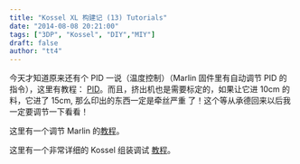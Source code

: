 ```yaml
---
title: "Kossel XL 构建记 (13) Tutorials"
date: "2014-08-08 20:21:00"
tags: ["3DP", "Kossel", "DIY","MIY"]
draft: false
author: "tt4"
---
```



今天才知道原来还有个 PID 一说（温度控制）（Marlin 固件里有自动调节 PID 的指令），这里有教程：
[PID][1]。而且，挤出机也是需要标定的，如果让它进 10cm 的料，它进了 15cm, 那么印出的东西一定是牵丝严重
了！这个等从承德回来以后我一定要调节一下看看！

这里有一个调节 Marlin 的[教程][2]。

这里有一个非常详细的 Kossel 组装调试 [教程][3]。

[1]:	http://wiki.solidoodle.com/pid-autotune-temp-fluctuation
[2]:	http://blog.lincomatic.com/?p=773
[3]:	http://www.think3dprint3d.com/3D-Printer-Kits/Kossel-Mini-3dPrinter-Kit/#tab-product-tab3
